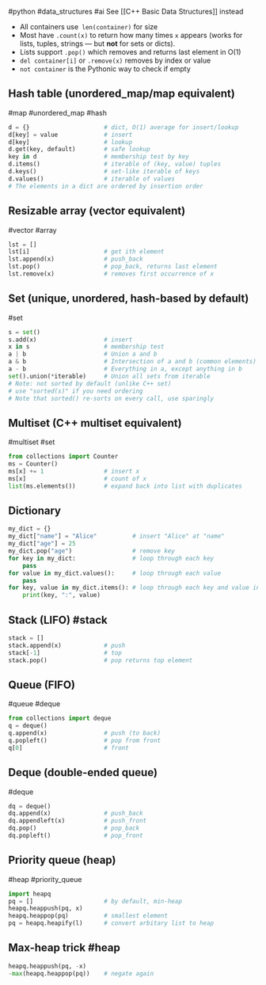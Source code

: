 #python #data_structures #ai
See [[C++ Basic Data Structures]] instead

- All containers use` len(container)` for size
- Most have `.count(x)` to return how many times `x` appears (works for lists, tuples, strings — but **not** for sets or dicts).
- Lists support `.pop()` which removes and returns last element in O(1)
- `del container[i]` or `.remove(x)` removes by index or value
- `not container` is the Pythonic way to check if empty
## Hash table (unordered_map/map equivalent)
#map #unordered_map #hash
```python
d = {}                     # dict, O(1) average for insert/lookup
d[key] = value             # insert
d[key]                     # lookup
d.get(key, default)        # safe lookup
key in d                   # membership test by key
d.items()                  # iterable of (key, value) tuples
d.keys()                   # set-like iterable of keys
d.values()                 # iterable of values
# The elements in a dict are ordered by insertion order
```
## Resizable array (vector equivalent)
#vector #array
```python
lst = []                   
lst[i]                     # get ith element
lst.append(x)              # push_back
lst.pop()                  # pop_back, returns last element
lst.remove(x)              # removes first occurrence of x
```
## Set (unique, unordered, hash-based by default)
#set
```python
s = set()                  
s.add(x)                   # insert
x in s                     # membership test
a | b                      # Union a and b
a & b                      # Intersection of a and b (common elements)
a - b                      # Everything in a, except anything in b
set().union(*iterable)     # Union all sets from iterable
# Note: not sorted by default (unlike C++ set)
# use "sorted(s)" if you need ordering
# Note that sorted() re-sorts on every call, use sparingly
```
## Multiset (C++ multiset equivalent)
#multiset #set
```python
from collections import Counter
ms = Counter()             
ms[x] += 1                 # insert x
ms[x]                      # count of x
list(ms.elements())        # expand back into list with duplicates
```
## Dictionary
```python
my_dict = {}               
my_dict["name"] = "Alice"          # insert "Alice" at "name"
my_dict["age"] = 25
my_dict.pop("age")                 # remove key
for key in my_dict:                # loop through each key
	pass
for value in my_dict.values():     # loop through each value
	pass
for key, value in my_dict.items(): # loop through each key and value in dictioanry
    print(key, ":", value)
```
## Stack (LIFO) #stack 
```python
stack = []                 
stack.append(x)            # push
stack[-1]                  # top
stack.pop()                # pop returns top element
```
## Queue (FIFO)
#queue #deque
```python
from collections import deque
q = deque()
q.append(x)                # push (to back)
q.popleft()                # pop from front
q[0]                       # front
```
## Deque (double-ended queue)
#deque
```python
dq = deque()
dq.append(x)               # push_back
dq.appendleft(x)           # push_front
dq.pop()                   # pop_back
dq.popleft()               # pop_front
```
## Priority queue (heap)
#heap #priority_queue
```python
import heapq
pq = []                    # by default, min-heap
heapq.heappush(pq, x)
heapq.heappop(pq)          # smallest element
pq = heapq.heapify(l)      # convert arbitary list to heap
```
## Max-heap trick #heap 
```python
heapq.heappush(pq, -x)
-max(heapq.heappop(pq))    # negate again
```

